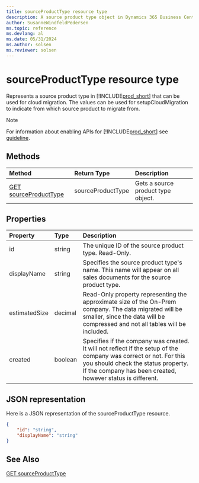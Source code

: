 ```yaml
---
title: sourceProductType resource type
description: A source product type object in Dynamics 365 Business Central.
author: SusanneWindfeldPedersen
ms.topic: reference
ms.devlang: al
ms.date: 05/31/2024
ms.author: solsen
ms.reviewer: solsen
---
```


# sourceProductType resource type

<!-- START>DO_NOT_EDIT -->
<!-- IMPORTANT:Do not edit any of the content between here and the END>DO_NOT_EDIT. -->
Represents a source product type in [!INCLUDE[prod_short](../../../includes/prod_short.md)] that can be used for cloud migration. The values can be used for setupCloudMigration to indicate from which source product to migrate from.

> [!NOTE]
> For information about enabling APIs for [!INCLUDE[prod_short](../../../includes/prod_short.md)] see [guideline](../../../api-reference/v2.0/endpoints-apis-for-dynamics.md).

## Methods

| Method | Return Type|Description |
|:--------------------|:-----------|:-------------------------|
|[GET sourceProductType](../api/dynamics_sourceproducttype_get.md)|sourceProductType|Gets a source product type object.|

## Properties

| Property           | Type   |Description     |
|:-------------------|:-------|:---------------|
|id|string|The unique ID of the source product type. Read-Only.|
|displayName|string|Specifies the source product type's name. This name will appear on all sales documents for the source product type.|
|estimatedSize|decimal|Read-Only property representing the approximate size of the On-Prem company. The data migrated will be smaller, since the data will be compressed and not all tables will be included.|
|created|boolean|Specifies if the company was created. It will not reflect if the setup of the company was correct or not. For this you should check the status property. If the company has been created, however status is different.|


## JSON representation

Here is a JSON representation of the sourceProductType resource.


```json
{
    "id": "string",
    "displayName": "string"
}
```
<!-- IMPORTANT: END>DO_NOT_EDIT -->


## See Also
[GET sourceProductType](../api/dynamics_sourceproducttype_get.md)
